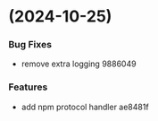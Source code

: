 #  (2024-10-25)


### Bug Fixes

* remove extra logging 9886049


### Features

* add npm protocol handler ae8481f



